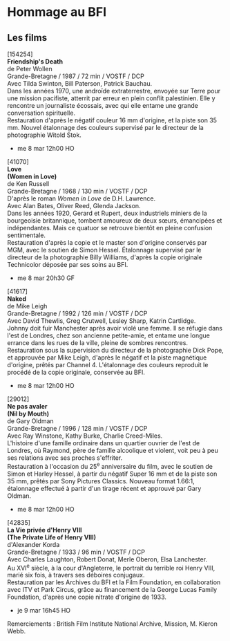 # Hommage au BFI

## Les films

[154254]  
**Friendship's Death**  
de Peter Wollen  
Grande-Bretagne / 1987 / 72 min / VOSTF / DCP  
Avec Tilda Swinton, Bill Paterson, Patrick Bauchau.  
Dans les années 1970, une androïde extraterrestre, envoyée sur Terre pour une mission pacifiste, atterrit par erreur en plein conflit palestinien. Elle y rencontre un journaliste écossais, avec qui elle entame une grande conversation spirituelle.  
Restauration d'après le négatif couleur 16 mm d'origine, et la piste son 35 mm. Nouvel étalonnage des couleurs supervisé par le directeur de la photographie Witold Stok.

- me 8 mar 12h00 HO

[41070]  
**Love**  
**(Women in Love)**  
de Ken Russell  
Grande-Bretagne / 1968 / 130 min / VOSTF / DCP  
D'après le roman _Women in Love_ de D.H. Lawrence.  
Avec Alan Bates, Oliver Reed, Glenda Jackson.  
Dans les années 1920, Gerard et Rupert, deux industriels miniers de la bourgeoisie britannique, tombent amoureux de deux sœurs, émancipées et indépendantes. Mais ce quatuor se retrouve bientôt en pleine confusion sentimentale.  
Restauration d'après la copie et le master son d'origine conservés par MGM, avec le soutien de Simon Hessel. Étalonnage supervisé par le directeur de la photographie Billy Williams, d'après la copie originale Technicolor déposée par ses soins au BFI.

- me 8 mar 20h30 GF

[41617]  
**Naked**  
de Mike Leigh  
Grande-Bretagne / 1992 / 126 min / VOSTF / DCP  
Avec David Thewlis, Greg Crutwell, Lesley Sharp, Katrin Cartlidge.  
Johnny doit fuir Manchester après avoir violé une femme. Il se réfugie dans l'est de Londres, chez son ancienne petite-amie, et entame une longue errance dans les rues de la ville, pleine de sombres rencontres.  
Restauration sous la supervision du directeur de la photographie Dick Pope, et approuvée par Mike Leigh, d'après le négatif et la piste magnétique d'origine, prêtés par Channel 4. L'étalonnage des couleurs reproduit le procédé de la copie originale, conservée au BFI.

- me 8 mar 12h00 HO

[29012]  
**Ne pas avaler**  
**(Nil by Mouth)**  
de Gary Oldman  
Grande-Bretagne / 1996 / 128 min / VOSTF / DCP  
Avec Ray Winstone, Kathy Burke, Charlie Creed-Miles.  
L'histoire d'une famille ordinaire dans un quartier ouvrier de l'est de Londres, où Raymond, père de famille alcoolique et violent, voit peu à peu ses relations avec ses proches s'effriter.  
Restauration à l'occasion du 25<sup>e</sup> anniversaire du film, avec le soutien de Simon et Harley Hessel, à partir du négatif Super 16 mm et de la piste son 35 mm, prêtés par Sony Pictures Classics. Nouveau format 1.66:1, étalonnage effectué à partir d'un tirage récent et approuvé par Gary Oldman.

- me 8 mar 12h00 HO

[42835]  
**La Vie privée d'Henry VIII**  
**(The Private Life of Henry VIII)**  
d'Alexander Korda  
Grande-Bretagne / 1933 / 96 min / VOSTF / DCP  
Avec Charles Laughton, Robert Donat, Merle Oberon, Elsa Lanchester.  
Au XVI<sup>e</sup> siècle, à la cour d'Angleterre, le portrait du terrible roi Henry VIII, marié six fois, à travers ses déboires conjugaux.  
Restauration par les Archives du BFI et la Film Foundation, en collaboration avec ITV et Park Circus, grâce au financement de la George Lucas Family Foundation, d'après une copie nitrate d'origine de 1933.

- je 9 mar 16h45 HO

Remerciements : British Film Institute National Archive, Mission, M. Kieron Webb.